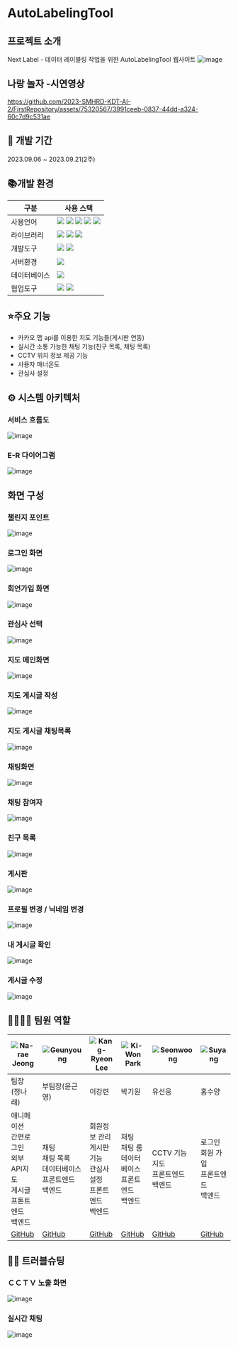 # AutoLabelingTool
## 프로젝트 소개
Next Label - 데이터 레이블링 작업을 위한 AutoLabelingTool 웹사이트
![image](https://github.com/2023-SMHRD-KDT-AI-2/FirstRepository/assets/75320567/90fc9a8b-f3f1-4f2d-93ff-d7e6e6a57f4b)


## 나랑 놀자 -시연영상
https://github.com/2023-SMHRD-KDT-AI-2/FirstRepository/assets/75320567/3991ceeb-0837-44dd-a324-60c7d9c531ae


## 📅 개발 기간
2023.09.06 ~ 2023.09.21(2주)


## 📚개발 환경
| 구분 | 사용 스택 |
| --- | --- |
| 사용언어 | <img src="https://img.shields.io/badge/java-007396?style=for-the-badge&logo=java&logoColor=white">  <img src="https://img.shields.io/badge/html5-E34F26?style=for-the-badge&logo=html5&logoColor=white"> <img src="https://img.shields.io/badge/css-1572B6?style=for-the-badge&logo=css3&logoColor=white"> <img src="https://img.shields.io/badge/javascript-F7DF1E?style=for-the-badge&logo=javascript&logoColor=black"> <img src="https://img.shields.io/badge/jquery-0769AD?style=for-the-badge&logo=jquery&logoColor=white">| 
| 라이브러리 | <img src="https://img.shields.io/badge/socket(ws)-007396?style=for-the-badge&logo=java&logoColor=white"> <img src="https://img.shields.io/badge/bootstrap-7952B3?style=for-the-badge&logo=bootstrap&logoColor=white"> <img src="https://img.shields.io/badge/kakao API-FFCD00?style=for-the-badge&logo=kakao&logoColor=white"> |
| 개발도구 |<img src="https://img.shields.io/badge/vscode-4285F4?style=for-the-badge&logo=visualstudiocode&logoColor=white"> <img src="https://img.shields.io/badge/eclips-2C2255?style=for-thebadge&logo=eclipseide&logoColor=white">|
| 서버환경 | <img src="https://img.shields.io/badge/apache tomcat-F8DC75?style=for- thebadge&logo=apachetomcat&logoColor=white"> |
| 데이터베이스 | <img src="https://img.shields.io/badge/oracle-F80000?style=for-the-badge&logo=oracle&logoColor=white"> |
| 협업도구 | <img src="https://img.shields.io/badge/github-181717?style=for-the-badge&logo=github&logoColor=white"> <img src="https://img.shields.io/badge/git-F05032?style=for-the-badge&logo=git&logoColor=white">|


## ⭐주요 기능
- 카카오 맵 api를 이용한 지도 기능들(게시판 연동)
- 실시간 소통 가능한 채팅 기능(친구 목록, 채팅 목록)
- CCTV 위치 정보 제공 기능
- 사용자 매너온도
- 관심사 설정


## ⚙ 시스템 아키텍처


### 서비스 흐름도
![image](https://github.com/2023-SMHRD-KDT-AI-2/FirstRepository/assets/75320567/fbab25a6-d9fe-4891-bac3-e8d0e12de7c9)


### E-R 다이어그램
![image](https://github.com/2023-SMHRD-KDT-AI-2/FirstRepository/assets/75320567/986f2865-f93b-4f56-9b35-483f6920d07a)


## 화면 구성


### 챌린지 포인트
![image](https://github.com/2023-SMHRD-KDT-AI-2/FirstRepository/assets/75320567/98188b6f-be36-4c32-9644-ede2010ffa01)


### 로그인 화면
![image](https://github.com/2023-SMHRD-KDT-AI-2/FirstRepository/assets/75320567/ad6d087b-8893-461b-8f16-9a161d34207c)


### 회언가입 화면
![image](https://github.com/2023-SMHRD-KDT-AI-2/FirstRepository/assets/75320567/0e824cc8-4a61-48ab-b02c-f362ee3028cd)


### 관심사 선택
![image](https://github.com/2023-SMHRD-KDT-AI-2/FirstRepository/assets/75320567/d1415dd9-4fd7-47b6-a255-fd3933cfe862)


### 지도 메인화면
![image](https://github.com/2023-SMHRD-KDT-AI-2/FirstRepository/assets/75320567/0ffa6e70-fd45-4c4e-8497-9c91bd443873)


### 지도 게시글 작성
![image](https://github.com/2023-SMHRD-KDT-AI-2/FirstRepository/assets/75320567/b5df3a7c-3e56-4a9e-b2d2-aa1773bb368d)


### 지도 게시글 채팅목록 
![image](https://github.com/2023-SMHRD-KDT-AI-2/FirstRepository/assets/75320567/2b09c2a6-ef2a-46e8-a263-748237b38ed2)


### 채팅화면 
![image](https://github.com/2023-SMHRD-KDT-AI-2/FirstRepository/assets/75320567/cfbf3c41-f3e1-4976-9b80-e6c93362318a)


### 채팅 참여자
![image](https://github.com/2023-SMHRD-KDT-AI-2/FirstRepository/assets/75320567/a34dc87c-4803-4f44-8b37-0f1fb8f12c48)


### 친구 목록
![image](https://github.com/2023-SMHRD-KDT-AI-2/FirstRepository/assets/75320567/8d492bbf-2ccf-40e3-b4d5-e5f7f70c70d0)


### 게시판
![image](https://github.com/2023-SMHRD-KDT-AI-2/FirstRepository/assets/75320567/5a9fedcb-8f49-4ae1-b63a-860a6a78b8b2)


### 프로필 변경 / 닉네임 변경
![image](https://github.com/2023-SMHRD-KDT-AI-2/FirstRepository/assets/75320567/0df7edc1-e7ba-466a-a398-461ae04a420b)


### 내 게시글 확인
![image](https://github.com/2023-SMHRD-KDT-AI-2/FirstRepository/assets/75320567/83cba53f-52c5-4a1a-b311-97dd8981a84b)


### 게시글 수정
![image](https://github.com/2023-SMHRD-KDT-AI-2/FirstRepository/assets/75320567/2f780756-5610-4374-bafc-09b0fd77f1fd)




## 👨‍👩‍👦‍👦 팀원 역할

| ![Na-rae Jeong](https://github.com/2023-SMHRD-KDT-AI-2/FirstRepository/assets/75320567/7e24dc5d-17cb-4da6-bff5-6158879242e5) | ![Geunyoung](https://github.com/2023-SMHRD-KDT-AI-2/FirstRepository/assets/75320567/a8bc7704-ea36-45b8-bc52-fc2c16643b92) | ![Kang-Ryeon Lee](https://github.com/2023-SMHRD-KDT-AI-2/FirstRepository/assets/75320567/12972ba8-7e87-436c-b336-add507697d66) | ![Ki-Won Park](https://github.com/2023-SMHRD-KDT-AI-2/FirstRepository/assets/75320567/0d5f1ebc-1869-4a51-93a4-7db8180f57b4) | ![Seonwoong](https://github.com/2023-SMHRD-KDT-AI-2/FirstRepository/assets/75320567/5434300a-28bd-424f-b4c1-f6796fa8c228) | ![Suyang](https://github.com/2023-SMHRD-KDT-AI-2/FirstRepository/assets/75320567/28e05f7f-6c81-40a7-acc3-4d0907a90c68) |
|-----------------------------------|---------------------------------|-------------------------|---------------------|----------------------------------------|----------------------|
| 팀장 (정나래) | 부팀장(윤근영) | 이강련 | 박기원 | 유선웅 | 홍수양 |
| 애니메이션 <br> 간편로그인 <br> 외부API지도  <br> 게시글 <br> 프톤트엔드 <br> 백엔드 | 채팅 <br> 채팅 목록 <br> 데이터베이스 <br> 프론트엔드 <br>  백엔드 | 회원정보 관리 <br> 게시판 기능 <br> 관심사 설정 <br> 프론트엔드 <br>  백엔드 | 채팅 <br> 채팅 룸<br> 데이터베이스<br> 프론트엔드 <br>  백엔드 | CCTV 기능 <br> 지도 <br> 프론트엔드 <br>  백엔드 | 로그인 <br> 회원 가입 <br> 프론트엔드 <br>  백엔드 |
| [GitHub](https://github.com/NaraeJung) | [GitHub](https://github.com/gueanyoung) | [GitHub](https://github.com/Krkdfus) | [GitHub](https://github.com/parkgo0504) | [GitHub](https://github.com/YUSeanWoong) | [GitHub](https://github.com/hongsuyang) |











## 🤾‍♂️ 트러블슈팅


### ＣＣＴＶ 노출 화면 
![image](https://github.com/2023-SMHRD-KDT-AI-2/FirstRepository/assets/75320567/83ac3aa3-05dd-4c70-8bef-59483fe20171)


### 실시간 채팅
![image](https://github.com/2023-SMHRD-KDT-AI-2/FirstRepository/assets/75320567/4893403a-dc90-4a10-afa3-b7cd268dba49)


